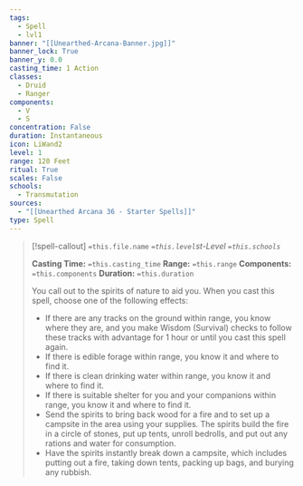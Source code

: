 ```yaml
---
tags:
  - Spell
  - lvl1
banner: "[[Unearthed-Arcana-Banner.jpg]]"
banner_lock: True
banner_y: 0.0
casting_time: 1 Action
classes:
  - Druid
  - Ranger
components:
  - V
  - S
concentration: False
duration: Instantaneous
icon: LiWand2
level: 1
range: 120 Feet
ritual: True
scales: False
schools:
  - Transmutation
sources:
  - "[[Unearthed Arcana 36 - Starter Spells]]"
type: Spell
---
```

>[!spell-callout] `=this.file.name`
>*`=this.level`st-Level `=this.schools`*
>
>**Casting Time:** `=this.casting_time`
>**Range:** `=this.range`
>**Components:** `=this.components`
>**Duration:** `=this.duration`
>
>You call out to the spirits of nature to aid you. When you cast this spell, choose one of the following effects:
>
>* If there are any tracks on the ground within range, you know where they are, and you make Wisdom (Survival) checks to follow these tracks with advantage for 1 hour or until you cast this spell again.
>* If there is edible forage within range, you know it and where to find it.
>* If there is clean drinking water within range, you know it and where to find it.
>* If there is suitable shelter for you and your companions within range, you know it and where to find it.
>* Send the spirits to bring back wood for a fire and to set up a campsite in the area using your supplies. The spirits build the fire in a circle of stones, put up tents, unroll bedrolls, and put out any rations and water for consumption.
>* Have the spirits instantly break down a campsite, which includes putting out a fire, taking down tents, packing up bags, and burying any rubbish.
>
>
